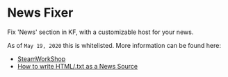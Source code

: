 # News Fixer

Fix 'News' section in KF, with a customizable host for your news.

As of `May 19, 2020` this is whitelisted. More information can be found here:

- [SteamWorkShop](https://steamcommunity.com/sharedfiles/filedetails/?id=2094235426)
- [How to write HTML/.txt as a News Source](https://steamcommunity.com/sharedfiles/filedetails/?id=2094258826)